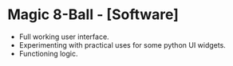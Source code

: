 # Magic 8-Ball - [Software]
- Full working user interface. 
- Experimenting with practical uses for some python UI widgets.
- Functioning logic.
